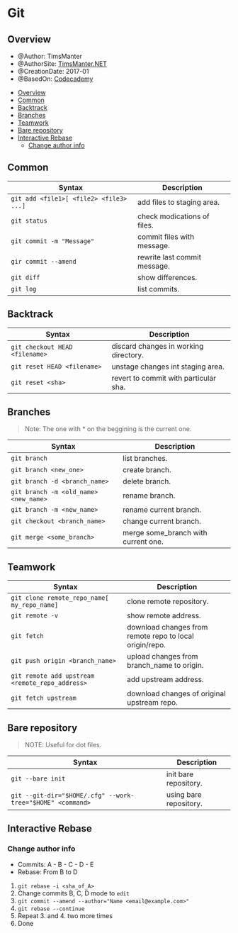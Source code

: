 # Git

## Overview

* @Author: TimsManter
* @AuthorSite: [TimsManter.NET](http://timsmanter.net/)  
* @CreationDate: 2017-01
* @BasedOn: [Codecademy][basedon]

[basedon]: http://codecademy.com/

<!-- TOC -->

- [Overview](#overview)
- [Common](#common)
- [Backtrack](#backtrack)
- [Branches](#branches)
- [Teamwork](#teamwork)
- [Bare repository](#bare-repository)
- [Interactive Rebase](#interactive-rebase)
  - [Change author info](#change-author-info)

<!-- /TOC -->

## Common

Syntax | Description
-------|------------
`git add <file1>[ <file2> <file3> ...]` | add files to staging area.
`git status` | check modications of files.
`git commit -m "Message"` | commit files with message.
`gir commit --amend` | rewrite last commit message.
`git diff` | show differences.
`git log` | list commits.

## Backtrack

Syntax | Description
-------|------------
`git checkout HEAD <filename>` | discard changes in working directory.
`git reset HEAD <filename>` | unstage changes int staging area.
`git reset <sha>` | revert to commit with particular sha.

## Branches

> Note: The one with * on the beggining is the current one.

Syntax | Description
-------|------------
`git branch` | list branches.
`git branch <new_one>` | create branch.
`git branch -d <branch_name>` | delete branch.
`git branch -m <old_name> <new_name>` | rename branch.
`git branch -m <new_name>` | rename current branch.
`git checkout <branch_name>` | change current branch.
`git merge <some_branch>` | merge some_branch with current one.

## Teamwork

Syntax | Description
-------|------------
`git clone remote_repo_name[ my_repo_name]` | clone remote repository.
`git remote -v` | show remote address.
`git fetch` | download changes from remote repo to local origin/repo.
`git push origin <branch_name>` | upload changes from branch_name to origin.
`git remote add upstream <remote_repo_address>` | add upstream address.
`git fetch upstream` | download changes of original upstream repo.

## Bare repository

> NOTE: Useful for dot files.

Syntax | Description
-------|------------
`git --bare init` | init bare repository.
`git --git-dir="$HOME/.cfg" --work-tree="$HOME" <command>` | using bare repository.

## Interactive Rebase
### Change author info

- Commits: A - B - C - D - E
- Rebase: From B to D

1. `git rebase -i <sha_of_A>`
2. Change commits B, C, D mode to `edit`
3. `git commit --amend --author="Name <email@example.com>"`
4. `git rebase --continue`
5. Repeat 3. and 4. two more times
6. Done